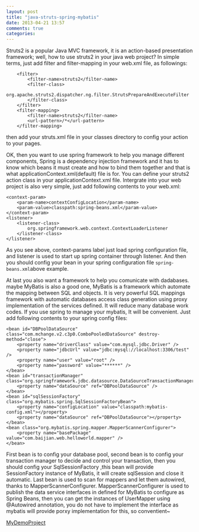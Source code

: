 ```yaml
---
layout: post
title: "java-struts-spring-mybatis"
date: 2013-04-21 13:57
comments: true
categories: 
---
```

Struts2 is a popular Java MVC framework, it is an action-based presentation framework;
well, how to use struts2 in your java web project? In simple terms, just add filter and 
filter-mapping in your web.xml file, as followings:
<!-- more -->
```
    <filter>
        <filter-name>struts2</filter-name>
        <filter-class>
            org.apache.struts2.dispatcher.ng.filter.StrutsPrepareAndExecuteFilter
        </filter-class>
    </filter>
    <filter-mapping>
        <filter-name>struts2</filter-name>
        <url-pattern>/*</url-pattern>
    </filter-mapping>
```
then add your struts.xml file in your classes directory to config
your action to your pages.

OK, then you want to use spring framework to help you manage different components,
Spring is a dependency injection framework and it has to know which beans it must create
and how to bind them together and that is what applicationContext.xml(default) file is for.
You can define your struts2 action class in your applicationContext.xml file.
Intergrate into your web project is also very simple, just add following contents to your web.xml:
```
<context-param>
    <param-name>contextConfigLocation</param-name>
    <param-value>classpath:spring-beans.xml</param-value>
</context-param>
<listener>
    <listener-class>
        org.springframework.web.context.ContextLoaderListener
    </listener-class>
</listener>
```
As you see above, context-params label just load spring configuration file,
and listener is used to start up spring container through listener.
And then you should config your bean in your spring configuration file 
`spring-beans.xml`above example.

At last you also want a framework to help you comunicate with dadabases.
maybe MyBatis is also a good one, MyBatis is a framework which automate the 
mapping between SQL and objects. It is very powerful SQL mappings framework
with automatic databases access class generation using proxy implementation
of the services defined. It will reduce many database work codes.
If you use spring to manage your mybatis, It will be convenient.
Just add following contents to your spring config files:
```
<bean id="DBPoolDataSource" class="com.mchange.v2.c3p0.ComboPooledDataSource" destroy-method="close">
    <property name="driverClass" value="com.mysql.jdbc.Driver" />
    <property name="jdbcUrl" value="jdbc:mysql://localhost:3306/test" />
    <property name="user" value="root" />
    <property name="password" value="******" />
</bean>
<bean id="transactionManager" class="org.springframework.jdbc.datasource.DataSourceTransactionManager">
    <property name="dataSource" ref="DBPoolDataSource" />
</bean>
<bean id="sqlSessionFactory" class="org.mybatis.spring.SqlSessionFactoryBean">
    <property name="configLocation" value="classpath:mybatis-config.xml"></property>
    <property name="dataSource" ref="DBPoolDataSource"></property>
</bean>
<bean class="org.mybatis.spring.mapper.MapperScannerConfigurer">
    <property name="basePackage" value="com.baijian.web.helloworld.mapper" />
</bean>
```
First bean is to config your database pool, 
second bean is to config your transaction manager to decide and control your transaction,
then you should config your SqlSessionFactory ,this bean will provide SessionFactory instance 
of MyBatis, it will create sqlSession and close it automatic. 
Last bean is used to scan for mappers and let them autowired, thanks to MapperScannerConfigurer.
MapperScannerConfigurer is used to publish the data service
interfaces in defined for MyBatis to configure as Spring Beans, then you can get the instances 
of UserMapper using @Autowired annotation, you do not have to implement the interface
as mybatis will provide porxy implementation for this, so conventient~

<a href="github.com/baijian/java-ssi-demo">MyDemoProject</a>

